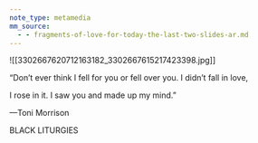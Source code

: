```yaml
---
note_type: metamedia
mm_source:
  - - fragments-of-love-for-today-the-last-two-slides-ar.md
---
```


![[3302667620712163182_3302667615217423398.jpg]]

“Don’t ever think I fell for you or
fell over you. I didn’t fall in love,

I rose in it. I saw you and made up
my mind.”

—Toni Morrison

BLACK LITURGIES

